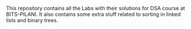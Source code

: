 This repository contains all the Labs with their solutions for DSA course at BITS-PILANI.
It also contains some extra stuff related to sorting in linked lists and binary trees.
